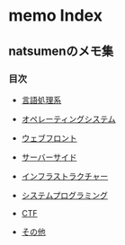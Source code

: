 # memo Index

## natsumenのメモ集

### 目次

- [言語処理系](https://github.com/phustly/memo/tree/master/LanguageProcessingSystem)

- [オペレーティングシステム](https://github.com/phustly/memo/tree/master/operatingSystem)

- [ウェブフロント]()

- [サーバーサイド]()

- [インフラストラクチャー]()

- [システムプログラミング]()

- [CTF]()

- [その他]()

